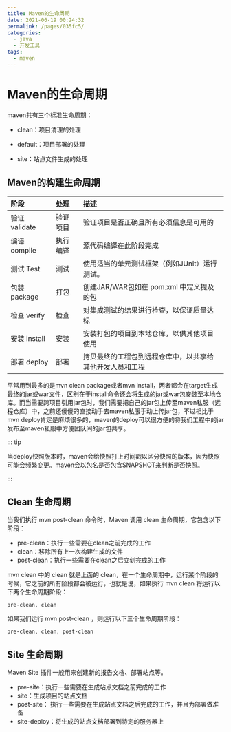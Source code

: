 ```yaml
---
title: Maven的生命周期
date: 2021-06-19 00:24:32
permalink: /pages/035fc5/
categories: 
  - java
  - 开发工具
tags: 
  - maven
---
```

# Maven的生命周期

maven共有三个标准生命周期：

- clean：项目清理的处理
- default：项目部署的处理

- site：站点文件生成的处理



## Maven的构建生命周期

| 阶段          | 处理     | 描述                                                     |
| :------------ | :------- | :------------------------------------------------------- |
| 验证 validate | 验证项目 | 验证项目是否正确且所有必须信息是可用的                   |
| 编译 compile  | 执行编译 | 源代码编译在此阶段完成                                   |
| 测试 Test     | 测试     | 使用适当的单元测试框架（例如JUnit）运行测试。            |
| 包装 package  | 打包     | 创建JAR/WAR包如在 pom.xml 中定义提及的包                 |
| 检查 verify   | 检查     | 对集成测试的结果进行检查，以保证质量达标                 |
| 安装 install  | 安装     | 安装打包的项目到本地仓库，以供其他项目使用               |
| 部署 deploy   | 部署     | 拷贝最终的工程包到远程仓库中，以共享给其他开发人员和工程 |



平常用到最多的是mvn clean package或者mvn install，两者都会在target生成最终的jar或war文件，区别在于install命令还会将生成的jar或war包安装至本地仓库。而当需要跨项目引用jar包时，我们需要把自己的jar包上传至maven私服（远程仓库）中，之前还傻傻的直接动手去maven私服手动上传jar包，不过相比于mvn deploy肯定是麻烦很多的，maven的deploy可以很方便的将我们工程中的jar发布至maven私服中方便团队间的jar包共享。



::: tip

当deploy快照版本时，maven会给快照打上时间戳以区分快照的版本，因为快照可能会频繁变更。maven会以包名是否包含SNAPSHOT来判断是否快照。

:::





## Clean 生命周期

当我们执行 mvn post-clean 命令时，Maven 调用 clean 生命周期，它包含以下阶段：

- pre-clean：执行一些需要在clean之前完成的工作
- clean：移除所有上一次构建生成的文件
- post-clean：执行一些需要在clean之后立刻完成的工作

mvn clean 中的 clean 就是上面的 clean，在一个生命周期中，运行某个阶段的时候，它之前的所有阶段都会被运行，也就是说，如果执行 mvn clean 将运行以下两个生命周期阶段：

```
pre-clean, clean
```

如果我们运行 mvn post-clean ，则运行以下三个生命周期阶段：

```
pre-clean, clean, post-clean
```





## Site 生命周期

Maven Site 插件一般用来创建新的报告文档、部署站点等。

- pre-site：执行一些需要在生成站点文档之前完成的工作
- site：生成项目的站点文档
- post-site： 执行一些需要在生成站点文档之后完成的工作，并且为部署做准备
- site-deploy：将生成的站点文档部署到特定的服务器上
